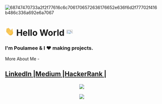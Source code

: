 
![68747470733a2f2f77616c6c7061706572636176652e636f6d2f77702f416b486c336a692e6a7067](https://user-images.githubusercontent.com/39195528/123778471-becf3a00-d8ee-11eb-8821-dcf6cadf7e15.jpg)

# <img src="https://raw.githubusercontent.com/ABSphreak/ABSphreak/master/gifs/Hi.gif" width="30px"> Hello World <img src="https://imgur.com/TFzFv3D.gif" height=20px width=20px>

<h3>I'm Poulamee & I ❤️ making projects.</h3>


More About Me - 

## <p><a href="https://www.linkedin.com/in/poulamee-pal-0b31a0182/">LinkedIn </a> |<a href="https://pollypal.medium.com/">Medium </a> |<a href="https://www.hackerrank.com/Poulamee_Pal">HackerRank </a> | </p>


<!--*NOTE: Top languages is a github metric of which languages I have the most code on github, it's a new feature of [github-readme-stats](https://github.com/anuraghazra/github-readme-stats)* -->

<p align="center"><img src="https://github-readme-stats.vercel.app/api/top-langs/?username=Polly333&layout=compact&theme=solarized-light"></p>

<p align="center"><img src="https://github-readme-stats.vercel.app/api?username=Polly333&show_icons=true&theme=solarized-light"></p>

<!--
**Polly333/Polly333** is a ✨ _special_ ✨ repository because its `README.md` (this file) appears on your GitHub profile.

Here are some ideas to get you started:

- 🔭 I’m currently working on ...
- 🌱 I’m currently learning ...
- 👯 I’m looking to collaborate on ...
- 🤔 I’m looking for help with ...
- 💬 Ask me about ...
- 📫 How to reach me: ...
- 😄 Pronouns: ...
- ⚡ Fun fact: ...
-->

